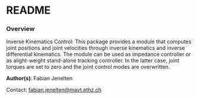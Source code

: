 # README

### Overview

Inverse Kinematics Control: This package provides a module that computes joint positions and joint velocities through inverse kinematics and inverse differential kinematics. 
The module can be used as impedance controller or as alight-weight stand-alone tracking controller. In the latter case, joint torques are set to zero and the joint control modes are overwritten. 

**Author(s)**: Fabian Jenelten

Contact: fabian.jenelten@mavt.ethz.ch